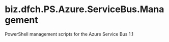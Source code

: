 # biz.dfch.PS.Azure.ServiceBus.Management
PowerShell management scripts for the Azure Service Bus 1.1
